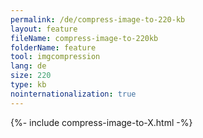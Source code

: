 ```yaml
---
permalink: /de/compress-image-to-220-kb
layout: feature
fileName: compress-image-to-220kb
folderName: feature
tool: imgcompression
lang: de
size: 220
type: kb
nointernationalization: true
---
```

{%- include compress-image-to-X.html -%}       

